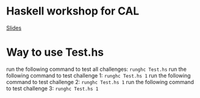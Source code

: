 # Haskell workshop for CAL
[Slides](https://docs.google.com/presentation/d/1SdPJRyJE2ux75ZBH_iuGdew-t3oUT2GzeeKuSiKhJ_Q/edit?usp=sharing)

# Way to use Test.hs
run the following command to test all challenges:
```runghc Test.hs```
run the following command to test challenge 1:
```runghc Test.hs 1```
run the following command to test challenge 2:
```runghc Test.hs 1```
run the following command to test challenge 3:
```runghc Test.hs 1```
